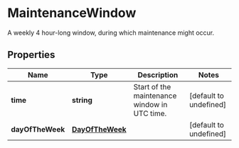# MaintenanceWindow

A weekly 4 hour-long window, during which maintenance might occur. 
## Properties
| Name | Type | Description | Notes |
| ------------ | ------------- | ------------- | ------------- |
| **time** | **string** | Start of the maintenance window in UTC time. | [default to undefined] |
| **dayOfTheWeek** | [**DayOfTheWeek**](DayOfTheWeek.md) |  | [default to undefined] |


